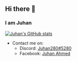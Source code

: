 ## Hi there 👋

### I am Juhan


[![Juhan's GitHub stats](https://github-readme-stats.vercel.app/api?username=Juhan280&theme=react&show_icons=true&bg_color=090909&hide_border=true&count_private=true)](https://github.com/Juhan280)
<!-- ![Juhan's Top Languages](https://denvercoder1-github-readme-stats.vercel.app/api/top-langs/?username=Juhan280&langs_count=6&layout=compact&theme=react&hide_border=true&bg_color=090909) -->

- Contact me on:
  - Discord: [Juhan280#5280](https://discord.com/users/748758747861745796)
  - Facebook: [Juhan Ahmed](https://www.facebook.com/juhan.ahmed.2007)
